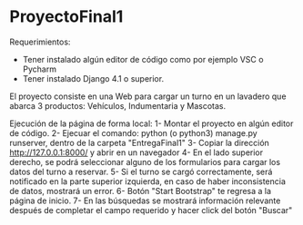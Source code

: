 # ProyectoFinal1
Requerimientos:
- Tener instalado algún editor de código como por ejemplo VSC o Pycharm 
- Tener instalado Django 4.1 o superior.

El proyecto consiste en una Web para cargar un turno en un lavadero que abarca 3 productos: Vehículos, Indumentaria y Mascotas.

Ejecución de la página de forma local:
1- Montar el proyecto en algún editor de código.
2- Ejecuar el comando: python (o python3) manage.py runserver, dentro de la carpeta "EntregaFinal1"
3- Copiar la dirección http://127.0.0.1:8000/ y abrir en un navegador
4- En el lado superior derecho, se podrá seleccionar alguno de los formularios para cargar los datos del turno a reservar. 
5- Si el turno se cargó correctamente, será notificado en la parte superior izquierda, en caso de haber inconsistencia de datos, mostrará un error.
6- Botón "Start Bootstrap" te regresa a la página de inicio.
7- En las búsquedas se mostrará información relevante después de completar el campo requerido y hacer click del botón "Buscar"
